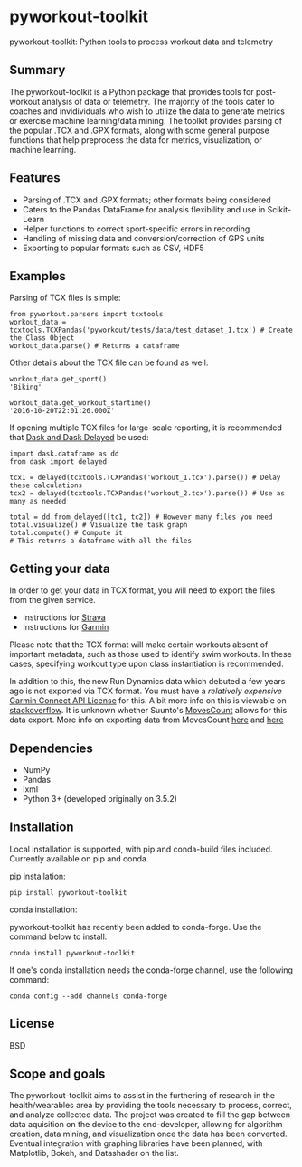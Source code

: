 # pyworkout-toolkit
pyworkout-toolkit: Python tools to process workout data and telemetry

## Summary
The pyworkout-toolkit is a Python package that provides tools for post-workout analysis of data or telemetry.  The majority of the tools cater to coaches and invidividuals who wish to utilize the data to generate metrics or exercise machine learning/data mining.  The toolkit provides parsing of the popular .TCX and .GPX formats, along with some general purpose functions that help preprocess the data for metrics, visualization, or machine learning.  

## Features
- Parsing of .TCX and .GPX formats; other formats being considered
- Caters to the Pandas DataFrame for analysis flexibility and use in Scikit-Learn
- Helper functions to correct sport-specific errors in recording
- Handling of missing data and conversion/correction of GPS units
- Exporting to popular formats such as CSV, HDF5

## Examples
Parsing of TCX files is simple:
```
from pyworkout.parsers import tcxtools
workout_data = tcxtools.TCXPandas('pyworkout/tests/data/test_dataset_1.tcx') # Create the Class Object
workout_data.parse() # Returns a dataframe
```
Other details about the TCX file can be found as well:
```
workout_data.get_sport()
'Biking'

workout_data.get_workout_startime()
'2016-10-20T22:01:26.000Z'
```
If opening multiple TCX files for large-scale reporting, it is recommended that [Dask and Dask Delayed](https://dask.pydata.org/en/latest/) be used:
```
import dask.dataframe as dd
from dask import delayed

tcx1 = delayed(tcxtools.TCXPandas('workout_1.tcx').parse()) # Delay these calculations
tcx2 = delayed(tcxtools.TCXPandas('workout_2.tcx').parse()) # Use as many as needed

total = dd.from_delayed([tc1, tc2]) # However many files you need
total.visualize() # Visualize the task graph
total.compute() # Compute it
# This returns a dataframe with all the files
```


## Getting your data
In order to get your data in TCX format, you will need to export the files from the given service.
- Instructions for [Strava](https://support.strava.com/hc/en-us/articles/216918437-Exporting-your-Data-and-Bulk-Export)
- Instructions for [Garmin](https://connect.garmin.com/features/export)

Please note that the TCX format will make certain workouts absent of important metadata, such as those used to identify swim workouts.  In these cases, specifying workout type upon class instantiation is recommended.  

In addition to this, the new Run Dynamics data which debuted a few years ago is not exported via TCX format.  You must have a _relatively expensive_ [Garmin Connect API License](http://developer.garmin.com/garmin-connect-api/overview/) for this.  A bit more info on this is viewable on [stackoverflow](https://stackoverflow.com/questions/35082776/how-to-retrieve-activities-from-garmin-fenix3).  It is unknown whether Suunto's [MovesCount](http://www.movescount.com) allows for this data export.  More info on exporting data from MovesCount [here](https://github.com/cpfair/tapiriik/issues/68) and [here](https://github.com/openambitproject/openambit)

## Dependencies
- NumPy
- Pandas
- lxml
- Python 3+ (developed originally on 3.5.2)

## Installation
Local installation is supported, with pip and conda-build files included.  Currently available on pip and conda.

pip installation:
```
pip install pyworkout-toolkit
```
conda installation:

pyworkout-toolkit has recently been added to conda-forge.  Use the command below to install:
```
conda install pyworkout-toolkit
```
If one's conda installation needs the conda-forge channel, use the following command:
```
conda config --add channels conda-forge
```


## License
BSD

## Scope and goals
The pyworkout-toolkit aims to assist in the furthering of research in the health/wearables area by providing the tools necessary to process, correct, and analyze collected data.  The project was created to fill the gap between data aquisition on the device to the end-developer, allowing for algorithm creation, data mining, and visualization once the data has been converted.  Eventual integration with graphing libraries have been planned, with Matplotlib, Bokeh, and Datashader on the list.
